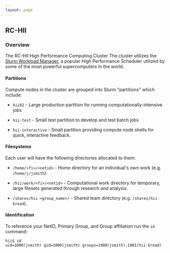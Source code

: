 ```yaml
---
layout: page
---
```


## RC-HII

### Overview

The RC-HII High Performance Computing Cluster The cluster utilizes the [Slurm Workload Manager](http://slurm.schedmd.com),
a popular High Performance Scheduler utilized by some of the most powerful supercomputers in the world.

#### Partitions

Compute nodes in the cluster are grouped into Slurm "partitions" which include:

- `hii02` - Large production partition for running computationally-intensive jobs

- `hii-test` - Small test partition to develop and test batch jobs

- `hii-interactive` - Small partition providing compute node shells for quick, interactive feedback.

#### Filesystems

Each user will have the following directories allocated to them:

- `/home/<fi>/<netid>` - Home directory for an individual's own work (e.g. `/home/j/jsmith`).

- `/hii/work/<fi>/<netid>` - Computational work directory for temporary, large filesets generated through research and analysis.

- `/shares/hii-<group_name>/` - Shared team directory (e.g. `/shares/hii-broad`).

#### Identification

To reference your NetID, Primary Group, and Group affiliation run the `id` command:

```
hii$ id
uid=1000(jsmith) gid=1000(jsmith) groups=1000(jsmith),1001(hii-broad)
```
